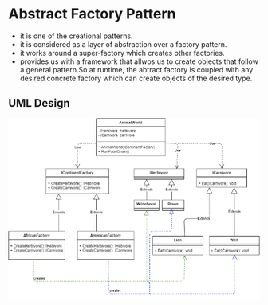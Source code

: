 # Abstract Factory Pattern

- it is one of the creational patterns.
- it is considered as a layer of abstraction over a factory pattern.
- it works around a super-factory which creates other factories.
- provides us with a framework that allwos us to create objects that follow a general pattern.So at runtime, the abtract factory is coupled with any desired concrete factory which can create objects of the desired type.

## UML Design

![](https://github.com/tsxepo-web/AbstractFactoryDemo/blob/main/Design.drawio.png)
